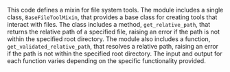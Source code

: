 This code defines a mixin for file system tools. The module includes a single class, `BaseFileToolMixin`, that provides a base class for creating tools that interact with files. The class includes a method, `get_relative_path`, that returns the relative path of a specified file, raising an error if the path is not within the specified root directory. The module also includes a function, `get_validated_relative_path`, that resolves a relative path, raising an error if the path is not within the specified root directory. The input and output for each function varies depending on the specific functionality provided.

